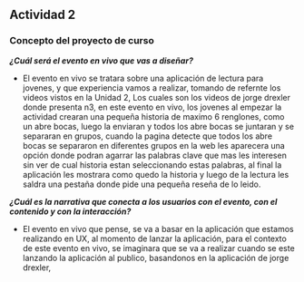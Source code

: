 ## Actividad 2

### Concepto del proyecto de curso

***¿Cuál será el evento en vivo que vas a diseñar?***
- El evento en vivo se tratara sobre una aplicación de lectura para jovenes, y que experiencia vamos a realizar, tomando de refernte los videos vistos en la Unidad 2, Los cuales son
los videos de jorge drexler donde presenta n3, en este evento en vivo, los jovenes al empezar la actividad crearan una pequeña historia de maximo 6 renglones, como un abre bocas, luego
la enviaran y todos los abre bocas se juntaran y se separaran en grupos, cuando la pagina detecte que todos los abre bocas se separaron en diferentes grupos en la web les aparecera una
opción donde podran agarrar las palabras clave que mas les interesen sin ver de cual historia estan seleccionando estas palabras, al final la aplicación les mostrara como quedo la
historia y luego de la lectura les saldra una pestaña donde pide una pequeña reseña de lo leido.

***¿Cuál es la narrativa que conecta a los usuarios con el evento, con el contenido y con la interacción?***
- El evento en vivo que pense, se va a basar en la aplicación que estamos realizando en UX, al momento de lanzar la aplicación, para el contexto de este evento en vivo, se imaginara
que se va a realizar cuando se este lanzando la aplicación al publico, basandonos en la aplicación de jorge drexler, 







































